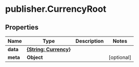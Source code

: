# publisher.CurrencyRoot

## Properties

Name | Type | Description | Notes
------------ | ------------- | ------------- | -------------
**data** | [**{String: Currency}**](Currency.md) |  | 
**meta** | **Object** |  | [optional] 


